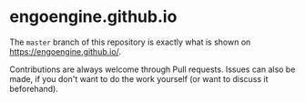 # engoengine.github.io

The `master` branch of this repository is exactly what is shown on https://engoengine.github.io/. 

Contributions are always welcome through Pull requests. Issues can also be made, if you don't want to do the work yourself (or want to discuss it beforehand).
